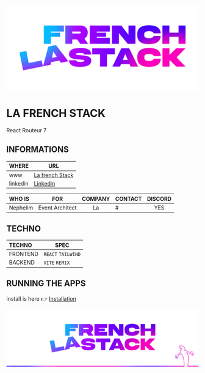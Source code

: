 ![Cover](https://github.com/nephcode/lafrenchstack/blob/main/.github/images/githubReadmeHeader.png)

<!-- ∵ ƸӜƷ ∴∵ ƸӜƷ ∴∵ ƸӜƷ ∴∵ ƸӜƷ ∴∵ ƸӜƷ ∴∵ ƸӜƷ ∴∵ ƸӜƷ ∴∵ ƸӜƷ ∴∵ ƸӜƷ ∴∵ ƸӜƷ ∴∵ ƸӜƷ ∴∵ ƸӜƷ ∴ -->

# LA FRENCH STACK

React Routeur 7

## INFORMATIONS

| WHERE    | URL                                                      |
| :------- | -------------------------------------------------------- |
| www      | [La french Stack](https://lafrenchstack.illuminateam.com)                 |
| linkedin | [Linkedin](https://fr.linkedin.com/company/illuminateam) |

| WHO IS   | FOR             |      COMPANY      | CONTACT | DISCORD |
| :------- | --------------- | :---------------: | ------- | :-----: |
| Nephelim | Event Architect  | La  | #       |   YES   |

## TECHNO

| TECHNO   | SPEC                   |
| :------- | ---------------------- |
| FRONTEND | `REACT` `TAILWIND`  |
| BACKEND  | `VITE` `REMIX`               |

## RUNNING THE APPS

install is here 👉 [Installation](INSTALL.md)

![Cover](https://github.com/nephcode/lafrenchstack/blob/main/.github/images/githubReadmeFooter.png)
